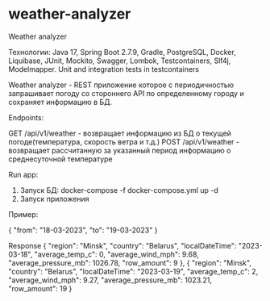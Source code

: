 # weather-analyzer

Weather analyzer

Технологии: Java 17, Spring Boot 2.7.9, Gradle, PostgreSQL, Docker, Liquibase, JUnit, Mockito, Swagger, Lombok, Testcontainers, Slf4j, Modelmapper.
Unit and integration tests in testcontainers

Weather analyzer - REST приложение которое c периодичностью запрашивает погоду со стороннего API по определенному городу и сохраняет информацию в БД.

Endpoints:

GET /api/v1/weather - возвращает информацию из БД о текущей погоде(температура, скорость ветра и т.д.)
POST /api/v1/weather - возвращает рассчитанную за указанный период информацию о среднесуточной температуре

Run app:
1. Запуск БД: docker-compose -f docker-compose.yml up -d
2. Запуск приложения

Пример:

{
"from": "18-03-2023",
"to": "19-03-2023"
}

Response
{
"region": "Minsk",
"country": "Belarus",
"localDateTime": "2023-03-18",
"average_temp_c": 0,
"average_wind_mph": 9.68,
"average_pressure_mb": 1026.78,
"row_amount": 9
},
{
"region": "Minsk",
"country": "Belarus",
"localDateTime": "2023-03-19",
"average_temp_c": 2,
"average_wind_mph": 9.27,
"average_pressure_mb": 1023.21,
"row_amount": 19
}

